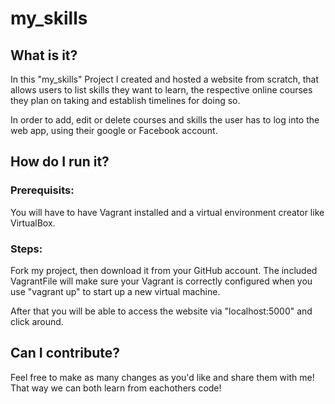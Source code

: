 # my_skills

## What is it?

In this "my_skills" Project I created and hosted a website from scratch, that allows users to list skills they want to learn, the respective online courses they plan on taking and establish timelines for doing so. 

In order to add, edit or delete courses and skills the user has to log into the web app, using their google or Facebook account. 

## How do I run it?

### Prerequisits:

You will have to have Vagrant installed and a virtual environment creator like VirtualBox. 

### Steps:

Fork my project, then download it from your GitHub account. The included VagrantFile will make sure your Vagrant is correctly configured when you use "vagrant up" to start up a new virtual machine.

After that you will be able to access the website via "localhost:5000" and click around. 

## Can I contribute?

Feel free to make as many changes as you'd like and share them with me! That way we can both learn from eachothers code!
